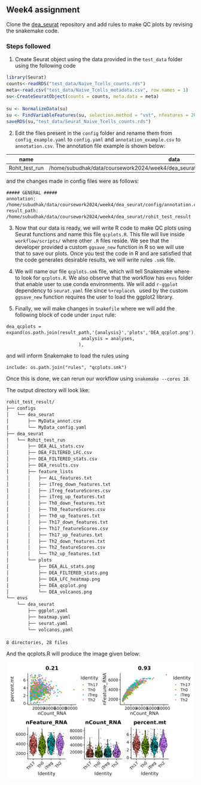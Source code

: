 ## Week4 assignment


Clone the [dea_seurat](https://github.com/roblehmann/dea_seurat) repository and add rules to make QC plots by revising the snakemake code.

### Steps followed

 1. Create Seurat object using the data provided in the `test_data` folder using the following code
 ```r
 library(Seurat)
 counts<-readRDS("test_data/Naive_Tcells_counts.rds")
meta<-read.csv("test_data/Naive_Tcells_metadata.csv", row.names = 1)
su<-CreateSeuratObject(counts = counts, meta.data = meta)

su <- NormalizeData(su)
su <- FindVariableFeatures(su, selection.method = "vst", nfeatures = 2000)
saveRDS(su,"test_data/Seurat_Naive_Tcells_counts.rds")
 ```
 2. Edit the files present in the `config` folder and rename them from  `config_example.yaml` to `config.yaml` and `annotation_example.csv` to  `annotation.csv`. The annotation file example is shown below:

| name           | data                                                                                         | assay | metadata           | control |
| -------------- | -------------------------------------------------------------------------------------------- | ----- | ------------------ | ------- |
| Rohit_test_run | /home/subudhak/data/coursework2024/week4/dea_seurat/test_data/Seurat_Naive_Tcells_counts.rds | RNA   | cytokine.condition | ALL     |

and the changes made in config files were as follows:

```
##### GENERAL #####
annotation: /home/subudhak/data/coursework2024/week4/dea_seurat/config/annotation.csv
result_path: /home/subudhak/data/coursework2024/week4/dea_seurat/rohit_test_result
```
3. Now that our data is ready, we will write R code to make QC plots using Seurat functions and name this file `qcplots.R`. This file will live inside `workflow/scripts/` where other `.R` files reside. We see that the developer provided a custom `ggsave_new` function in R so we will use that to save our plots. Once you test the code in R and are satisfied that the code generates desirable results, we will write rules `.smk` file.

4. We will name our file `qcplots.smk` file, which will tell Snakemake where to look for `qcplots.R`. We also observe that the workflow has `envs` folder that enable user to use conda environments. We will add `r-ggplot` dependency to `seurat.yaml` file since `%+replace% ` used by the custom `ggsave_new` function requires the user to load the ggplot2 library. 

5. Finally, we will make changes in `Snakefile` where we will add the following block of code under `input` rule:

```
dea_qcplots = expand(os.path.join(result_path,'{analysis}','plots','DEA_qcplot.png'),
                            analysis = analyses,
                           ),
``` 
and will inform Snakemake to load the rules using

```
include: os.path.join("rules", "qcplots.smk")
```

Once this is done, we can rerun our workflow using `snakemake --cores 10`.

The output directory will look like:

```bash
rohit_test_result/
├── configs
│   └── dea_seurat
│       ├── MyData_annot.csv
│       └── MyData_config.yaml
├── dea_seurat
│   └── Rohit_test_run
│       ├── DEA_ALL_stats.csv
│       ├── DEA_FILTERED_LFC.csv
│       ├── DEA_FILTERED_stats.csv
│       ├── DEA_results.csv
│       ├── feature_lists
│       │   ├── ALL_features.txt
│       │   ├── iTreg_down_features.txt
│       │   ├── iTreg_featureScores.csv
│       │   ├── iTreg_up_features.txt
│       │   ├── Th0_down_features.txt
│       │   ├── Th0_featureScores.csv
│       │   ├── Th0_up_features.txt
│       │   ├── Th17_down_features.txt
│       │   ├── Th17_featureScores.csv
│       │   ├── Th17_up_features.txt
│       │   ├── Th2_down_features.txt
│       │   ├── Th2_featureScores.csv
│       │   └── Th2_up_features.txt
│       └── plots
│           ├── DEA_ALL_stats.png
│           ├── DEA_FILTERED_stats.png
│           ├── DEA_LFC_heatmap.png
│           ├── DEA_qcplot.png
│           └── DEA_volcanos.png
└── envs
    └── dea_seurat
        ├── ggplot.yaml
        ├── heatmap.yaml
        ├── seurat.yaml
        └── volcanos.yaml

8 directories, 28 files
```
And the qcplots.R will produce the image given below:

![](DEA_qcplot.png)
